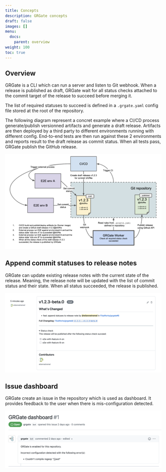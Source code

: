 ```yaml
---
title: Concepts
description: GRGate concepts
draft: false
images: []
menu:
  docs:
    parent: overview
weight: 100
toc: true
---
```


## Overview

GRGate is a CLI which can run a server and listen to Git webhook. When a
release is published as draft, GRGate wait for all status checks attached to
the commit target of the release to succeed before merging it.

The list of required statuses to succeed is defined in a `.grgate.yaml` config
file stored at the root of the repository.

The following diagram represent a concret example where a CI/CD process
generate/publish versionned artifacts and generate a draft release. Artifacts
are then deployed by a third party to different environments running with
different config. End-to-end tests are then run against these 2 environments
and reports result to the draft release as commit status. When all tests pass,
GRGate publish the GitHub release.

![GRGate Overview](grgate-overview.png "GRGate overview")

## Append commit statuses to release notes

GRGate can update existing release notes with the current state of the release.
Meaning, the release note will be updated with the list of commit status and
their state. When all status succeeded, the release is published.

![GRGate release notes](grgate-release-notes.png "GRGate release notes")


## Issue dashboard

GRGate create an issue in the repository which is used as dashboard. It
provides feedback to the user when there is mis-configuration detected.

![GRGate issue dashboard](grgate-issue-dashboard.png "GRGate issue dashboard")
